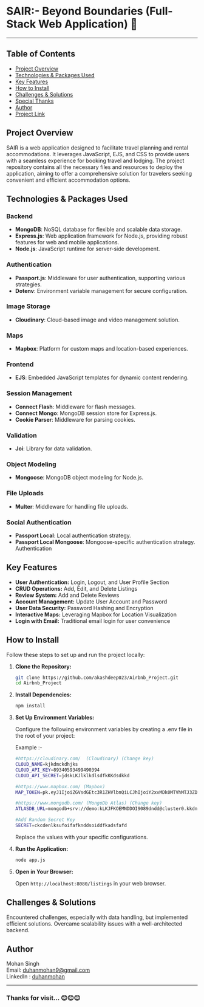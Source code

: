 # SAIR:- Beyond Boundaries (Full-Stack Web Application) 🚀
---

## Table of Contents

-   [Project Overview](#project-overview)
-   [Technologies & Packages Used](#technologies--packages-used)
-   [Key Features](#key-features)
-   [How to Install](#how-to-install)
-   [Challenges & Solutions](#challenges--solutions)
-   [Special Thanks](#special-thanks)
-   [Author](#author)
-   [Project Link](#project-link)

## Project Overview

SAIR is a web application designed to facilitate travel planning and rental accommodations. It leverages JavaScript, EJS, and CSS to provide users with a seamless experience for booking travel and lodging. The project repository contains all the necessary files and resources to deploy the application, aiming to offer a comprehensive solution for travelers seeking convenient and efficient accommodation options.

## Technologies & Packages Used

### Backend

-   **MongoDB**: NoSQL database for flexible and scalable data storage.
-   **Express.js**: Web application framework for Node.js, providing robust features for web and mobile applications.
-   **Node.js**: JavaScript runtime for server-side development.

### Authentication

-   **Passport.js**: Middleware for user authentication, supporting various strategies.
-   **Dotenv**: Environment variable management for secure configuration.

### Image Storage

-   **Cloudinary**: Cloud-based image and video management solution.

### Maps

-   **Mapbox**: Platform for custom maps and location-based experiences.

### Frontend

-   **EJS**: Embedded JavaScript templates for dynamic content rendering.

### Session Management

-   **Connect Flash**: Middleware for flash messages.
-   **Connect Mongo**: MongoDB session store for Express.js.
-   **Cookie Parser**: Middleware for parsing cookies.

### Validation

-   **Joi**: Library for data validation.

### Object Modeling

-   **Mongoose**: MongoDB object modeling for Node.js.

### File Uploads

-   **Multer**: Middleware for handling file uploads.

### Social Authentication

-   **Passport Local**: Local authentication strategy.
-   **Passport Local Mongoose**: Mongoose-specific authentication strategy.
    Authentication

## Key Features

-   **User Authentication:** Login, Logout, and User Profile Section
-   **CRUD Operations:** Add, Edit, and Delete Listings
-   **Review System:** Add and Delete Reviews
-   **Account Management:** Update User Account and Password
-   **User Data Security:** Password Hashing and Encryption
-   **Interactive Maps:** Leveraging Mapbox for Location Visualization
-   **Login with Email:** Traditional email login for user convenience

## How to Install

Follow these steps to set up and run the project locally:

1.  **Clone the Repository:**

    ```bash
    git clone https://github.com/akashdeep023/Airbnb_Project.git
    cd Airbnb_Project
    ```

2.  **Install Dependencies:**

    ```bash
    npm install
    ```

3.  **Set Up Environment Variables:**

    Configure the following environment variables by creating a .env file in the root of your project:

    Example :-

    ```bash
    #https://cloudinary.com/  (Cloudinary) (Change key)
    CLOUD_NAME=kjkdmckdhjks
    CLOUD_API_KEY=89340593499490394
    CLOUD_API_SECRET=jdskLKJlklkdlsdfkKKdsdkkd

    #https://www.mapbox.com/ (Mapbox)
    MAP_TOKEN=pk.eyJ1IjoiZGVsdGEtc3R1ZHVlbnQiLCJhIjoiY2xvMDk0MTVhMTJ3ZDJrcGR5ZDFkaHl4ciJ9.Gj2VU1wvxc7rFVt5E4KLOQ

    #https://www.mongodb.com/ (MongoDb Atlas) (Change key)
    ATLASDB_URL=mongodb+srv://demo:kLKJFKOEMNDDOI9089dndd@cluster0.kkdnvkdkds.mongodb.net/?retryWrites=true&w=majority

    #Add Random Secret Key
    SECRET=ckcdenlksufoifafknddsoiddfkadsfafd

    ```

    Replace the values with your specific configurations.

4.  **Run the Application:**

    ```bash
    node app.js
    ```

5.  **Open in Your Browser:**

    Open `http://localhost:8080/listings` in your web browser.

## Challenges & Solutions

Encountered challenges, especially with data handling, but implemented efficient solutions. Overcame scalability issues with a well-architected backend.

## Author

Mohan Singh \
Email: duhanmohan9@gmail.com \
LinkedIn : <a href="https://www.linkedin.com/in/duhanmohan/">duhanmohan</a>


---

### Thanks for visit... 😊😊😊
